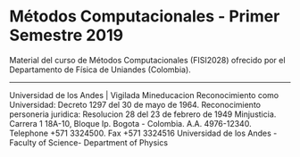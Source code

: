 # Métodos Computacionales - Primer Semestre 2019


Material del curso de Métodos Computacionales (FISI2028)
ofrecido por el Departamento de Física de Uniandes (Colombia).


---
Universidad de los Andes | Vigilada Mineducacion Reconocimiento como Universidad: Decreto 1297 del 30 de mayo de 1964. Reconocimiento personeria juridica: Resolucion 28 del 23 de febrero de 1949 Minjusticia. Carrera 1 18A-10, Bloque Ip. Bogota - Colombia. A.A. 4976-12340. Telephone +571 3324500. Fax +571 3324516 Universidad de los Andes - Faculty of Science- Department of Physics
